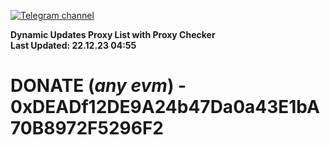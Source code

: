 [![Telegram channel](https://img.shields.io/endpoint?url=https://runkit.io/damiankrawczyk/telegram-badge/branches/master?url=https://t.me/n4z4v0d)](https://t.me/n4z4v0d) 

**Dynamic Updates Proxy List with Proxy Checker**  
**Last Updated: 22.12.23 04:55**

# DONATE (_any evm_) - 0xDEADf12DE9A24b47Da0a43E1bA70B8972F5296F2
